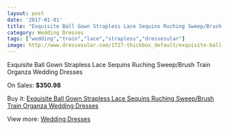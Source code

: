 ```yaml
---
layout: post
date: '2017-01-01'
title: "Exquisite Ball Gown Strapless Lace Sequins Ruching Sweep/Brush Train Organza Wedding Dresses"
category: Wedding Dresses
tags: ["wedding","train","lace","strapless","dressesular"]
image: http://www.dressesular.com/1727-thickbox_default/exquisite-ball-gown-strapless-lace-sequins-ruching-sweep-brush-train-organza-wedding-dresses.jpg
---
```

Exquisite Ball Gown Strapless Lace Sequins Ruching Sweep/Brush Train Organza Wedding Dresses

On Sales: **$350.98**
<a href="https://www.dressesular.com/wedding-dresses/626-exquisite-ball-gown-strapless-lace-sequins-ruching-sweep-brush-train-organza-wedding-dresses.html"><amp-img layout="responsive" width="600" height="600" src="//www.dressesular.com/1727-thickbox_default/exquisite-ball-gown-strapless-lace-sequins-ruching-sweep-brush-train-organza-wedding-dresses.jpg" alt="Exquisite Ball Gown Strapless Lace Sequins Ruching Sweep/Brush Train Organza Wedding Dresses 0" /></a>
<a href="https://www.dressesular.com/wedding-dresses/626-exquisite-ball-gown-strapless-lace-sequins-ruching-sweep-brush-train-organza-wedding-dresses.html"><amp-img layout="responsive" width="600" height="600" src="//www.dressesular.com/1728-thickbox_default/exquisite-ball-gown-strapless-lace-sequins-ruching-sweep-brush-train-organza-wedding-dresses.jpg" alt="Exquisite Ball Gown Strapless Lace Sequins Ruching Sweep/Brush Train Organza Wedding Dresses 1" /></a>

Buy it: [Exquisite Ball Gown Strapless Lace Sequins Ruching Sweep/Brush Train Organza Wedding Dresses](https://www.dressesular.com/wedding-dresses/626-exquisite-ball-gown-strapless-lace-sequins-ruching-sweep-brush-train-organza-wedding-dresses.html "Exquisite Ball Gown Strapless Lace Sequins Ruching Sweep/Brush Train Organza Wedding Dresses")

View more: [Wedding Dresses](https://www.dressesular.com/3-wedding-dresses "Wedding Dresses")